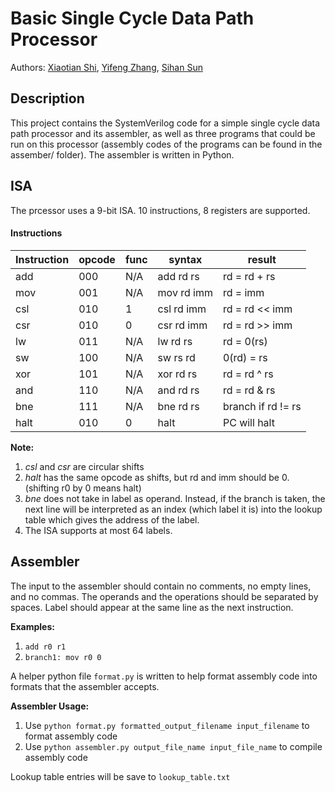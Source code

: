 # Basic Single Cycle Data Path Processor

Authors: [Xiaotian Shi](https://github.com/xshi1012), [Yifeng Zhang](https://github.com/yiz569), [Sihan Sun](https://github.com/SihanSun)

## Description
This project contains the SystemVerilog code for a simple single cycle data path processor and its assembler, as well as three programs that could be run on this processor (assembly codes of the programs can be found in the assember/ folder). The assembler is written in Python.

## ISA
The prcessor uses a 9-bit ISA. 10 instructions, 8 registers are supported.
#### Instructions
| Instruction | opcode |  func | syntax | result |
| ----------- |--------|-------|--------|--------|
| add | 000 | N/A | add rd rs | rd = rd + rs |
| mov | 001 | N/A | mov rd imm | rd = imm |
| csl | 010 | 1 | csl rd imm | rd = rd << imm |
| csr | 010 | 0 | csr rd imm | rd = rd >> imm |
| lw | 011 | N/A | lw rd rs | rd = 0(rs) |
| sw | 100 | N/A | sw rs rd | 0(rd) = rs |
| xor | 101 | N/A | xor rd rs | rd = rd ^ rs |
| and | 110 | N/A | and rd rs | rd = rd & rs |
| bne | 111 | N/A | bne rd rs | branch if rd != rs |
| halt | 010 | 0 | halt | PC will halt |

**Note:** 
1. *csl* and *csr* are circular shifts
2. *halt* has the same opcode as shifts, but rd and imm should be 0. (shifting r0 by 0 means halt)
3. *bne* does not take in label as operand. Instead, if the branch is taken, the next line will be interpreted as an index (which label it is) into the lookup table which gives the address of the label.
4. The ISA supports at most 64 labels.

## Assembler
The input to the assembler should contain no comments, no empty lines, and no commas. The operands and the operations should be separated by spaces. Label should appear at the same line as the next instruction.

**Examples:**
1. `add r0 r1`
2. `branch1: mov r0 0`

A helper python file `format.py` is written to help format assembly code into formats that the assembler accepts.

**Assembler Usage:**
1. Use `python format.py formatted_output_filename input_filename` to format assembly code
2. Use `python assembler.py output_file_name input_file_name` to compile assembly code

Lookup table entries will be save to `lookup_table.txt`
